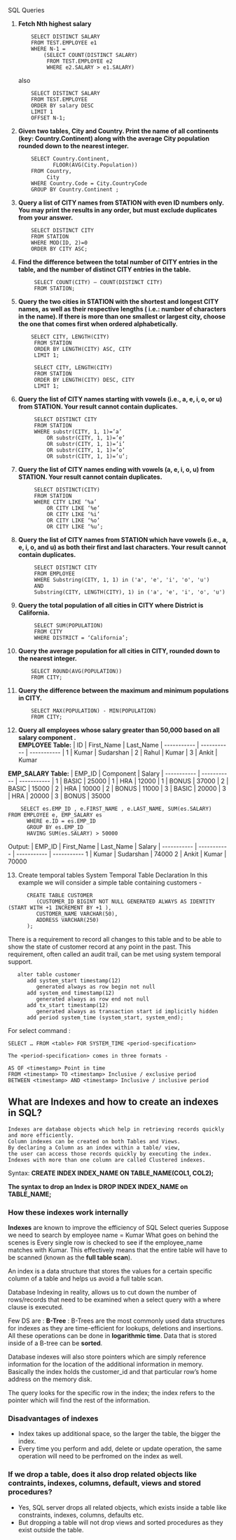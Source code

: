 SQL Queries

1. **Fetch Nth highest salary**
    ```
        SELECT DISTINCT SALARY
        FROM TEST.EMPLOYEE e1
        WHERE N-1 =
            (SELECT COUNT(DISTINCT SALARY)
             FROM TEST.EMPLOYEE e2
             WHERE e2.SALARY > e1.SALARY)
    ```

   also

    ```
        SELECT DISTINCT SALARY
        FROM TEST.EMPLOYEE
        ORDER BY salary DESC
        LIMIT 1
        OFFSET N-1;
    ```

2. **Given two tables, City and Country. Print the name of all continents (key: Country.Continent) along with the
   average City population rounded down to the nearest integer.**

    ```
        SELECT Country.Continent,
               FLOOR(AVG(City.Population))
        FROM Country,
             City
        WHERE Country.Code = City.CountryCode
        GROUP BY Country.Continent ;
    ```

3. **Query a list of CITY names from STATION with even ID numbers only. You may print the results in any order, but must
   exclude duplicates from your answer.**

    ```
        SELECT DISTINCT CITY
        FROM STATION
        WHERE MOD(ID, 2)=0
        ORDER BY CITY ASC;
    ```

4. **Find the difference between the total number of CITY entries in the table, and the number of distinct CITY entries
   in the table.**

   ```
        SELECT COUNT(CITY) — COUNT(DISTINCT CITY)
        FROM STATION;
   ```

5. **Query the two cities in STATION with the shortest and longest CITY names, as well as their respective lengths (
   i.e.: number of characters in the name). If there is more than one smallest or largest city, choose the one that
   comes first when ordered alphabetically.**
   ```
       SELECT CITY, LENGTH(CITY)
        FROM STATION
        ORDER BY LENGTH(CITY) ASC, CITY
        LIMIT 1;
        
        SELECT CITY, LENGTH(CITY)
        FROM STATION
        ORDER BY LENGTH(CITY) DESC, CITY
        LIMIT 1;
   ```

6. **Query the list of CITY names starting with vowels (i.e., a, e, i, o, or u) from STATION. Your result cannot contain
   duplicates.**
   ```
        SELECT DISTINCT CITY
        FROM STATION
        WHERE substr(CITY, 1, 1)=’a’
            OR substr(CITY, 1, 1)=’e’
            OR substr(CITY, 1, 1)=’i’
            OR substr(CITY, 1, 1)=’o’
            OR substr(CITY, 1, 1)=’u’;
   ```
7. **Query the list of CITY names ending with vowels (a, e, i, o, u) from STATION. Your result cannot contain
   duplicates.**
   ```
        SELECT DISTINCT(CITY)
        FROM STATION
        WHERE CITY LIKE ‘%a’
            OR CITY LIKE ‘%e’
            OR CITY LIKE ‘%i’
            OR CITY LIKE ‘%o’
            OR CITY LIKE ‘%u’;
   ```
8. **Query the list of CITY names from STATION which have vowels (i.e., a, e, i, o, and u) as both their first and last
   characters. Your result cannot contain duplicates.**
   ```
        SELECT DISTINCT CITY
        FROM EMPLOYEE
        WHERE Substring(CITY, 1, 1) in ('a', 'e', 'i', 'o', 'u')
        AND 
        Substring(CITY, LENGTH(CITY), 1) in ('a', 'e', 'i', 'o', 'u')
    ```

9. **Query the total population of all cities in CITY where District is California.**
   ```
        SELECT SUM(POPULATION)
        FROM CITY
        WHERE DISTRICT = ‘California’;
   ```

10. **Query the average population for all cities in CITY, rounded down to the nearest integer.**
    ```    
        SELECT ROUND(AVG(POPULATION)) 
        FROM CITY;
    ```

11. **Query the difference between the maximum and minimum populations in CITY.**
    ```    
        SELECT MAX(POPULATION) - MIN(POPULATION) 
        FROM CITY;
    ```
    
12. **Query all employees whose salary greater than 50,000 based on all salary component .**<br />
**EMPLOYEE Table:**
    | ID      | First_Name | Last_Name
    | ----------- | ----------- | -----------
    | 1      | Kumar | Sudarshan
    | 2   | Rahul | Kumar
    | 3   | Ankit | Kumar


   **EMP_SALARY Table:**
   | EMP_ID      | Component | Salary
   | ----------- | ----------- | -----------
   | 1      | BASIC | 25000
   | 1   | HRA | 12000
   | 1   | BONUS | 37000
   | 2      | BASIC | 15000
   | 2   | HRA | 10000
   | 2   | BONUS | 11000
   | 3      | BASIC | 20000
   | 3   | HRA | 20000
   | 3   | BONUS | 35000


```    
    SELECT es.EMP_ID , e.FIRST_NAME , e.LAST_NAME, SUM(es.SALARY)  FROM EMPLOYEE e, EMP_SALARY es 
      WHERE e.ID = es.EMP_ID 
      GROUP BY es.EMP_ID 
      HAVING SUM(es.SALARY) > 50000
```  
Output:
   | EMP_ID | First_Name | Last_Name | Salary
   | ----------- | ----------- | ----------- | -----------
   1 |	Kumar |	Sudarshan |	74000
   2 |	Ankit |	Kumar |	70000

13. Create temporal tables
System Temporal Table Declaration
In this example we will consider a simple table containing customers -
```
      CREATE TABLE CUSTOMER
         (CUSTOMER_ID BIGINT NOT NULL GENERATED ALWAYS AS IDENTITY (START WITH +1 INCREMENT BY +1 ),
         CUSTOMER_NAME VARCHAR(50),
         ADDRESS VARCHAR(250)
      );
```

There is a requirement to record all changes to this table and to be able to show the state of
customer record at any point in the past. This requirement, often called an audit trail, can be met
using system temporal support.

```
   alter table customer
      add system_start timestamp(12)
         generated always as row begin not null
      add system_end timestamp(12)
         generated always as row end not null
      add tx_start timestamp(12)
         generated always as transaction start id implicitly hidden
      add period system_time (system_start, system_end);
```
For select command :
```
SELECT … FROM <table> FOR SYSTEM_TIME <period-specification>

The <period-specification> comes in three formats -

AS OF <timestamp> Point in time
FROM <timestamp> TO <timestamp> Inclusive / exclusive period
BETWEEN <timestamp> AND <timestamp> Inclusive / inclusive period
```

## What are Indexes and how to create an indexes in SQL?
```
Indexes are database objects which help in retrieving records quickly and more efficiently.
Column indexes can be created on both Tables and Views. 
By declaring a Column as an index within a table/ view, 
the user can access those records quickly by executing the index. 
Indexes with more than one column are called Clustered indexes.
```

Syntax:
    **CREATE INDEX INDEX_NAME ON TABLE_NAME(COL1, COL2);**
    
**The syntax to drop an Index is DROP INDEX INDEX_NAME on TABLE_NAME;**

### How these indexes work internally
**Indexes** are known to improve the efficiency of SQL Select queries
Suppose we need to search by employee name = Kumar
What goes on behind the scenes is Every single row is checked to see
if the employee_name matches with Kumar. This effectively means that the 
entire table will have to be scanned (known as the **full table scan**).

An index is a data structure that stores the values for a certain specific column
of a table and helps us avoid a full table scan. 

Database Indexing in reality, allows us to cut down the number of rows/records
that need to be examined when a select query with a where clause is executed.

Few DS are :
**B-Tree** : B-Trees are the most commonly used data structures for indexes 
as they are time-efficient for lookups, deletions and insertions. All these
operations can be done in **logarithmic time**. Data that is stored inside of a B-tree 
can be **sorted**.

Database indexes will also store pointers which are simply reference 
information for the location of the additional information in memory. 
Basically the index holds the customer_id and that particular row’s home address on the memory disk.

The query looks for the specific row in the index; the index refers to the pointer which will
find the rest of the information.


### Disadvantages of indexes
- Index takes up additional space, so the larger the table, the bigger the index.
- Every time you perform and add, delete or update operation, the same operation will
   need to be perfromed on the index as well.

### If we drop a table, does it also drop related objects like contraints, indexes, columns, default, views and stored procedures?
- Yes, SQL server drops all related objects, which exists inside a table like constraints, 
indexes, columns, defaults etc.
- But dropping a table will not drop views and sorted procedures as they exist outside the table.
